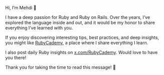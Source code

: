 Hi, I’m Mehdi 👋

I have a deep passion for Ruby and Ruby on Rails. Over the years, I’ve explored the language inside and out, and it would be my honor to share everything I’ve learned with you.

If you enjoy discovering interesting tips, best practices, and deep insights, you might like [RubyCademy](https://www.rubycademy.com), a place where I share everything I learn.

I also post daily Ruby insights on [x.com/RubyCademy](https://x.com/intent/user?screen_name=RubyCademy). Would love to have you there!

Thank you for taking the time to read this message! 🙏
